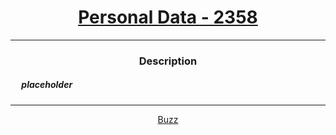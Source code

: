 # [<center>Personal Data - 2358</center>](https://intranet.hbtn.io/projects/2358)
 ---
 ### <center>Description</center> 
 ##### &emsp; placeholder
 ---
 [<center>Buzz</center>](https://github.com/conkobar)
